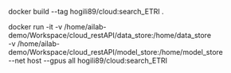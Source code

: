 docker build --tag hogili89/cloud:search_ETRI .

docker run -it -v /home/ailab-demo/Workspace/cloud_restAPI/data_store:/home/data_store \
            -v /home/ailab-demo/Workspace/cloud_restAPI/model_store:/home/model_store \
        --net host --gpus all hogili89/cloud:search_ETRI